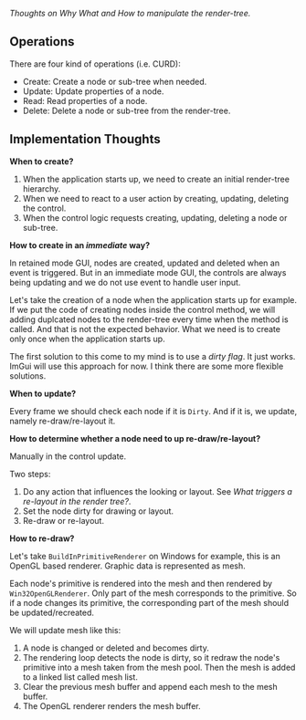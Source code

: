 *Thoughts on Why What and How to manipulate the render-tree.*

## Operations

There are four kind of operations (i.e. CURD):

* Create: Create a node or sub-tree when needed.
* Update: Update properties of a node.
* Read: Read properties of a node.
* Delete: Delete a node or sub-tree from the render-tree.

## Implementation Thoughts

__When to create?__

1. When the application starts up, we need to create an initial render-tree hierarchy.
2. When we need to react to a user action by creating, updating, deleting the control.
3. When the control logic requests creating, updating, deleting a node or sub-tree.

__How to create in an *immediate* way?__

In retained mode GUI, nodes are created, updated and deleted when an event is triggered. 
But in an immediate mode GUI, the controls are always being updating and we do not use event to handle user input. 

Let's take the creation of a node when the application starts up for example. If we put the code of creating nodes inside the control method, 
we will adding duplcated nodes to the render-tree every time when the method is called. And that is not the expected behavior.
What we need is to create only once when the application starts up.

The first solution to this come to my mind is to use a *dirty flag*. It just works. ImGui will use this approach for now. I think there are some more flexible solutions.

__When to update?__

Every frame we should check each node if it is `Dirty`. And if it is, we update, namely re-draw/re-layout it.

__How to determine whether a node need to up re-draw/re-layout?__ 

Manually in the control update.

Two steps:

1. Do any action that influences the looking or layout. See *What triggers a re-layout in the render tree?*.
2. Set the node dirty for drawing or layout.
3. Re-draw or re-layout.

__How to re-draw?__

Let's take `BuildInPrimitiveRenderer` on Windows for example, this is an OpenGL based renderer. Graphic data is represented as mesh.

Each node's primitive is rendered into the mesh and then rendered by `Win32OpenGLRenderer`. Only part of the mesh corresponds to the primitive. So if a node changes its primitive, the corresponding part of the mesh should be updated/recreated.

We will update mesh like this:

1. A node is changed or deleted and becomes dirty.
2. The rendering loop detects the node is dirty, so it redraw the node's primitive into a mesh taken from the mesh pool. Then the mesh is added to a linked list called mesh list.
3. Clear the previous mesh buffer and append each mesh to the mesh buffer.
4. The OpenGL renderer renders the mesh buffer.